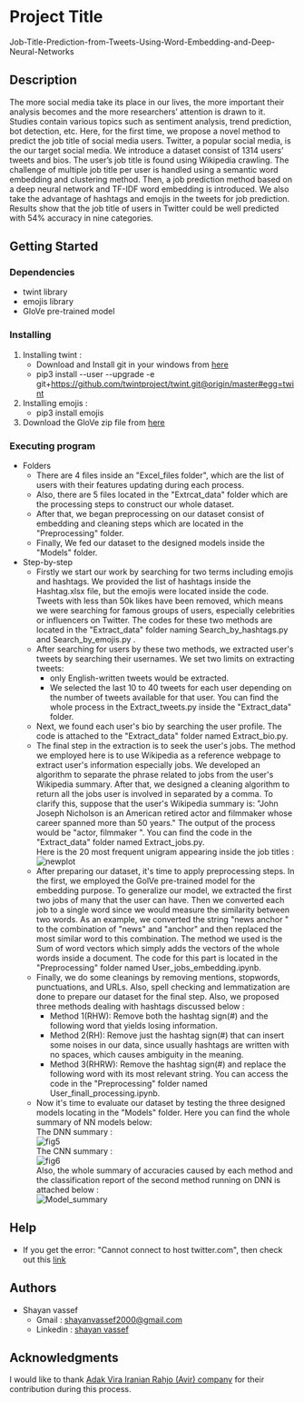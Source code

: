 # Project Title
Job-Title-Prediction-from-Tweets-Using-Word-Embedding-and-Deep-Neural-Networks

## Description

The more social media take its place in our lives, the
more important their analysis becomes and the more researchers’
attention is drawn to it. Studies contain various topics such as
sentiment analysis, trend prediction, bot detection, etc. Here, for
the first time, we propose a novel method to predict the job title
of social media users. Twitter, a popular social media, is the our
target social media. We introduce a dataset consist of 1314 users’
tweets and bios. The user’s job title is found using Wikipedia
crawling. The challenge of multiple job title per user is handled
using a semantic word embedding and clustering method. Then,
a job prediction method based on a deep neural network and TF-IDF word embedding is introduced. We also take the advantage
of hashtags and emojis in the tweets for job prediction. Results
show that the job title of users in Twitter could be well predicted
with 54% accuracy in nine categories.

## Getting Started

### Dependencies

* twint library
* emojis library
* GloVe pre-trained model

### Installing

 1. Installing twint :
    - Download and Install git in your windows from [here](https://git-scm.com/download/win)
    - pip3 install --user --upgrade -e git+https://github.com/twintproject/twint.git@origin/master#egg=twint
 2. Installing emojis :
    - pip3 install emojis
 3. Download the GloVe zip file from [here](https://nlp.stanford.edu/projects/glove/)

### Executing program
* Folders
  - There are 4 files inside an "Excel_files folder", which are the list of users with their features updating during each process.
  - Also, there are 5 files located in the "Extrcat_data" folder which are the processing steps to construct our whole dataset.
  - After that, we began preprocessing on our dataset consist of embedding and cleaning steps which are located in the "Preprocessing" folder.
  - Finally, We fed our dataset to the designed models inside the "Models" folder.
* Step-by-step
  - Firstly we start our work by searching for two terms including emojis and hashtags. We provided the list of hashtags inside the Hashtag.xlsx file, but the emojis were        located inside the code. Tweets with less than 50k likes have been removed, which means we were searching for famous groups of users, especially celebrities or influencers on Twitter. The codes for these two methods are located in the "Extract_data" folder naming Search_by_hashtags.py and Search_by_emojis.py .
  - After searching for users by these two methods, we extracted user's tweets by searching their usernames. We set two limits on extracting tweets:
    - only English-written tweets would be extracted.
    - We selected the last 10 to 40 tweets for each user depending on the number of tweets available for that user.
     You can find the whole process in the Extract_tweets.py inside the "Extract_data" folder.
  - Next, we found each user's bio by searching the user profile. The code is attached to the  "Extract_data" folder named Extract_bio.py.
  - The final step in the extraction is to seek the user's jobs. The method we employed here is to use Wikipedia as a reference webpage to extract user's information especially jobs. We developed an algorithm to separate the phrase related to jobs from the user's Wikipedia summary. After that, we designed a cleaning algorithm to return all the jobs user is involved in separated by a comma. To clarify this, suppose that the user's Wikipedia summary is: "John Joseph Nicholson is an American retired actor and filmmaker whose career spanned more than 50 years." The output of the process would be "actor, filmmaker ". You can find the code in the "Extract_data" folder named Extract_jobs.py.\
Here is the 20 most frequent unigram appearing inside the job titles :![newplot](https://user-images.githubusercontent.com/88703731/134731330-c846dd28-f2ff-406c-91bb-38afc964e38f.png)
  - After preparing our dataset, it's time to apply preprocessing steps.
In the first, we employed the GolVe pre-trained model for the embedding purpose. To generalize our model, we extracted the first two jobs of many that the user can have. Then we converted each job to a single word since we would measure the similarity between two words.  As an example, we converted the string "news anchor "  to the combination of "news" and "anchor" and then replaced the most similar word to this combination. The method we used is the Sum of word vectors which simply adds the vectors of the whole words inside a document. The code for this part is located in the "Preprocessing" folder named User_jobs_embedding.ipynb. 
  - Finally, we do some cleanings by removing mentions, stopwords, punctuations, and URLs. Also, spell checking and lemmatization are done to prepare our dataset for the final step. Also, we proposed three methods dealing with hashtags discussed below :
    - Method 1(RHW): Remove both the hashtag sign(#) and the following word that yields losing information. 
    - Method 2(RH): Remove just the hashtag sign(#) that can insert some noises in our data, since usually hashtags are written with no spaces, which causes ambiguity in the  meaning. 
    - Method 3(RHRW): Remove the hashtag sign(#) and replace the following word with its most relevant string.
You can access the code in the "Preprocessing" folder named User_finall_processing.ipynb. 
  - Now it's time to evaluate our dataset by testing the three designed models locating in the "Models" folder.
Here you can find the whole summary of NN models below:\
The DNN summary :\
![fig5](https://user-images.githubusercontent.com/88703731/134738888-1cd95d3b-8647-40b9-bc93-47daac9f6f87.png)\
The CNN summary :\
![fig6](https://user-images.githubusercontent.com/88703731/134738898-80527a47-3597-4669-845a-9f717ab63f3e.png)\
Also, the whole summary of accuracies caused by each method and the classification report of the second method running on DNN is attached below :\
![Model_summary](https://user-images.githubusercontent.com/88703731/134739319-aa54ea88-d6c6-4cb1-bda7-d3e279816d0c.png)

## Help
* If you get the error: "Cannot connect to host twitter.com", then check out this [link](https://github.com/twintproject/twint/issues/442)
## Authors

* Shayan vassef 
  - Gmail : shayanvassef2000@gmail.com
  - Linkedin : [shayan vassef](https://www.linkedin.com/in/shayan-vassef-319023203)

## Acknowledgments
I would like to thank [Adak Vira Iranian Rahjo (Avir) company](https://www.avir.co.com/IR/index.html) for their contribution during this process.

